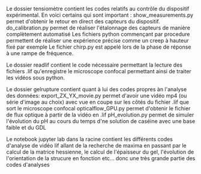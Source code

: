 Le dossier tensiomètre contient les codes relatifs au contrôle du dispositif expérimental.
En voici certains qui sont important :
show_measurements.py permet d'obtenir le retour en direct des capteurs du dispositif.
do_calibration.py permet de réaliser l'étalonnage des capteurs de manière complètement automatisé
Les fichiers python commençant par procedure permettent de réaliser une expérience précise comme un creep à hauteur fixé par exemple
Le fichier chirp.py est appelé lors de la phase de réponse à une rampe de fréquence.

Le dossier readlif contient le code nécessaire permettant la lecture des fichiers .lif qu'enregistre le microscope confocal permettant ainsi de traiter les vidéos sous python.

Le dossier gelrupture contient quant à lui des codes propres àn l'analyse des données:
export_ZX_YX_movie.py permet d'avoir une vidéo mp4 (ou série d'image au choix) avec vue en coupe sur les côtés du fichier .lif que sort le microscope confocal
opticalflow_GPU.py permet d'obtenir le fichier de flux optique à partir de la vidéo en .lif	
pH_evolution.py permet de simuler l'évolution du pH au cours du temps d'ne solution de caséine avec une base faible et du GDL
	
Le notebook jupyter lab dans la racine contient les différents codes d'analyse de vidéo lif allant de la recherche de maxima en passant par le calcul de la matrice hessienne, le calcul de l'épaisseur du gel, l'évolution de l'orientation de la strucure en fonction etc... donc une très grande partie des codes d'analyses
